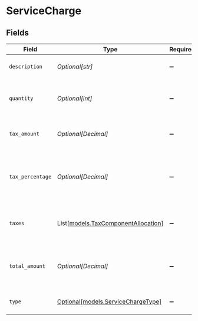 # ServiceCharge


## Fields

| Field                                                                      | Type                                                                       | Required                                                                   | Description                                                                | Example                                                                    |
| -------------------------------------------------------------------------- | -------------------------------------------------------------------------- | -------------------------------------------------------------------------- | -------------------------------------------------------------------------- | -------------------------------------------------------------------------- |
| `description`                                                              | *Optional[str]*                                                            | :heavy_minus_sign:                                                         | Service charges for this order.                                            | A service charge                                                           |
| `quantity`                                                                 | *Optional[int]*                                                            | :heavy_minus_sign:                                                         | The number of times the charge is charged.                                 | 1                                                                          |
| `tax_amount`                                                               | *Optional[Decimal]*                                                        | :heavy_minus_sign:                                                         | Amount of the service charge that is tax.                                  | 0                                                                          |
| `tax_percentage`                                                           | *Optional[Decimal]*                                                        | :heavy_minus_sign:                                                         | Percentage rate (from 0 to 100) of any tax applied to the service charge.  | 0                                                                          |
| `taxes`                                                                    | List[[models.TaxComponentAllocation](../models/taxcomponentallocation.md)] | :heavy_minus_sign:                                                         | Taxes breakdown as applied to service charges.                             |                                                                            |
| `total_amount`                                                             | *Optional[Decimal]*                                                        | :heavy_minus_sign:                                                         | Total amount of the service charge, including tax.                         | 0                                                                          |
| `type`                                                                     | [Optional[models.ServiceChargeType]](../models/servicechargetype.md)       | :heavy_minus_sign:                                                         | The type of the service charge.                                            | Overpayment                                                                |